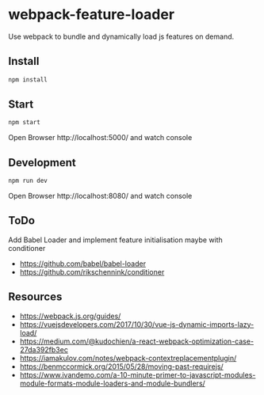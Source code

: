# webpack-feature-loader
Use webpack to bundle and dynamically load js features on demand.

## Install
```bash
npm install
```

## Start
```bash
npm start
```
Open Browser http://localhost:5000/ and watch console

## Development
```bash
npm run dev
```
Open Browser http://localhost:8080/ and watch console

## ToDo
Add Babel Loader and implement feature initialisation maybe with conditioner
* https://github.com/babel/babel-loader
* https://github.com/rikschennink/conditioner

## Resources
* https://webpack.js.org/guides/
* https://vuejsdevelopers.com/2017/10/30/vue-js-dynamic-imports-lazy-load/
* https://medium.com/@kudochien/a-react-webpack-optimization-case-27da392fb3ec
* https://iamakulov.com/notes/webpack-contextreplacementplugin/
* https://benmccormick.org/2015/05/28/moving-past-requirejs/
* https://www.jvandemo.com/a-10-minute-primer-to-javascript-modules-module-formats-module-loaders-and-module-bundlers/
